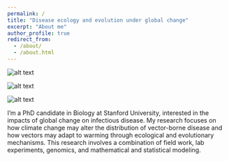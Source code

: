```yaml
---
permalink: /
title: "Disease ecology and evolution under global change"
excerpt: "About me"
author_profile: true
redirect_from: 
  - /about/
  - /about.html
---
```


![alt text](https://github.com/lcouper/assets/MaleinFlight.jpg)

![alt text](https://github.com/lcouper/lcouper.github.io/assets/MaleinFlight.jpg)

![alt text](./lcouper/lcouper.github.io/assets/MaleinFlight.jpg)

I’m a PhD candidate in Biology at Stanford University, interested in the impacts of global change on infectious disease. My research focuses on how climate change may alter the distribution of vector-borne disease and how vectors may adapt to warming through ecological and evolutionary mechanisms. This research involves a combination of field work, lab experiments, genomics, and mathematical and statistical modeling. 

